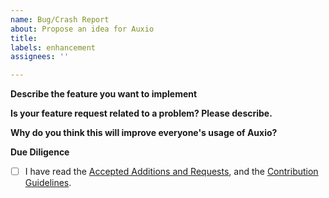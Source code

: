 ```yaml
---
name: Bug/Crash Report
about: Propose an idea for Auxio
title: 
labels: enhancement
assignees: ''

---
```


**Describe the feature you want to implement**
<!-- A clear and concise description of what you want to be added. -->

**Is your feature request related to a problem? Please describe.**
<!-- A clear and concise description of what the problem is. Ex. I'm always frustrated when [...] -->

**Why do you think this will improve everyone's usage of Auxio?**
<!-- Provide a rationale here -->

**Due Diligence**

- [ ] I have read the [Accepted Additions and Requests](../../info/ADDITIONS.md), and the [Contribution Guidelines](../CONTRIBUTING.md).
